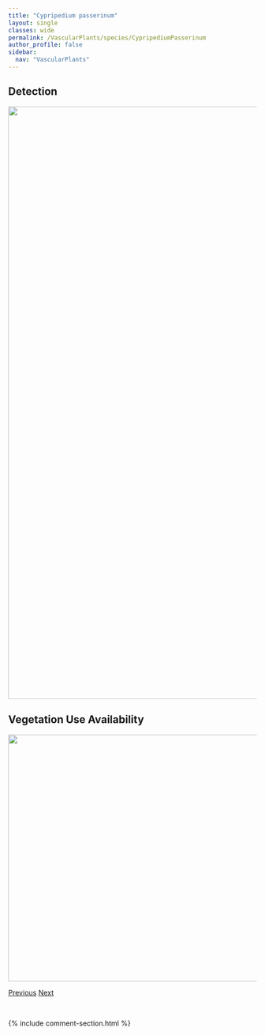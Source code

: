 ```yaml
---
title: "Cypripedium passerinum"
layout: single
classes: wide
permalink: /VascularPlants/species/CypripediumPasserinum
author_profile: false
sidebar:
  nav: "VascularPlants"
---
```


<h2>Detection</h2>

<a href="https://drive.google.com/uc?export=view&id=1ecAQ0_zCkpHayIIHApKFbBMv5aYJRHk7">
<img src="https://drive.google.com/uc?export=view&id=1ecAQ0_zCkpHayIIHApKFbBMv5aYJRHk7" height = "1200" width = "800">
</a>


<h2>Vegetation Use Availability</h2>

<a href="https://drive.google.com/uc?export=view&id=1THZo6RyVVXJOHQhCGmiTWI4wSo1m_TX0">
<img src="https://drive.google.com/uc?export=view&id=1THZo6RyVVXJOHQhCGmiTWI4wSo1m_TX0" height = "500" width = "1000">
</a>


<a href="/DevelopmentWebsite/VascularPlants/species/CypripediumParviflorum" class="pagination--pager" title="Cypripedium parviflorum">Previous</a> <a href="/DevelopmentWebsite/VascularPlants/species/CystopterisFragilis" class="pagination--pager" title="Cystopteris fragilis">Next</a>

<p>&nbsp;</p>

{% include comment-section.html %}
